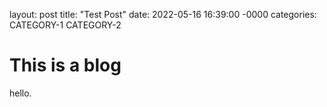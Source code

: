 layout: post 
title: "Test Post"
date: 2022-05-16 16:39:00 -0000
categories: CATEGORY-1 CATEGORY-2

# This is a blog

hello.


